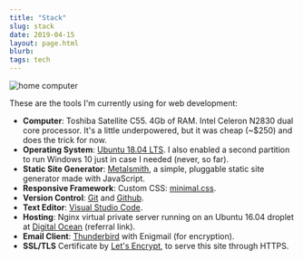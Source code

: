 ```yaml
---
title: "Stack"
slug: stack
date: 2019-04-15
layout: page.html
blurb: 
tags: tech
---
```


<img src="../img/ubuntu2.jpg" class="gallery medium" alt="home computer">

These are the tools I'm currently using for web development:

- **Computer**: Toshiba Satellite C55. 4Gb of RAM. Intel Celeron N2830 dual core processor.  It's a little underpowered, but it was cheap (~$250) and does the trick for now. 
- **Operating System**: [Ubuntu 18.04 LTS](https://www.ubuntu.com/download/desktop). I also enabled a second partition to run Windows 10 just in case I needed (never, so far).
- **Static Site Generator**: [Metalsmith](https://metalsmith.io), a simple, pluggable static site generator made with JavaScript.
- **Responsive Framework**: Custom CSS: [minimal.css](/css/minimal.css).
- **Version Control**: [Git](https://git-scm.com/) and [Github](https://github.com/mariobox).
- **Text Editor**: [Visual Studio Code](https://code.visualstudio.com/).
- **Hosting**: Nginx virtual private server running on an Ubuntu 16.04 droplet at [Digital Ocean](https://m.do.co/c/b96aa4f9fdfd) (referral link).
- **Email Client**: [Thunderbird](https://www.thunderbird.net/en-US/) with Enigmail (for encryption).
- **SSL/TLS** Certificate by [Let's Encrypt](https://letsencrypt.org), to serve this site through HTTPS.


